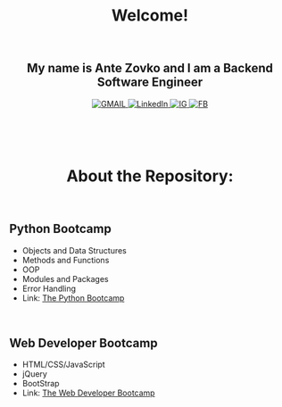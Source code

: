 
<h1 align="center">Welcome!</h1>
<br>

<h2 align="center">My name is Ante Zovko and I am a Backend Software Engineer</h2> 

<p align= "center">
  <a href="https://mail.google.com/mail/u/0/?view=cm&fs=1&to=antezovko.az@gmail.com&tf=1">
      <img alt="GMAIL" src="https://img.shields.io/badge/Email-Contact-darkred?style=for-the-badge&logo=gmail&labelColor=grey&logoColor=white" />
    </a>
 <a href="https://www.linkedin.com/in/antezovko/">
      <img alt="LinkedIn" src="https://img.shields.io/badge/LinkedIn-Connect-Blue?style=for-the-badge&logo=LinkedIn" />
    </a>
   <a href="https://www.instagram.com/zovkoante23/">
      <img alt="IG" src="https://img.shields.io/badge/Instagram-Follow-E1306C?style=for-the-badge&logo=Instagram&logoColor=white" />
    </a>
   <a href="https://www.facebook.com/ZovkoAntee/">
      <img alt="FB" src="https://img.shields.io/badge/Facebook-Add%20Friend-darkblue?style=for-the-badge&logo=Facebook&logoColor=white" />
    </a>

  </p>

<br>
<br>
<br>


<h1 align="center">About the Repository:</h1>

<br>
<h2>Python Bootcamp</h2><ul>
<li>Objects and Data Structures</li>
<li>Methods and Functions</li>
<li>OOP</li>
<li>Modules and Packages</li>
<li>Error Handling</li>
<li>Link: <a href="https://www.udemy.com/course/complete-python-bootcamp/">The Python Bootcamp</a></li>

</ul>

<br>

<h2>Web Developer Bootcamp</h2><ul>
<li>HTML/CSS/JavaScript</li>
<li>jQuery</li>
<li>BootStrap</li>
<li>Link: <a href="https://www.udemy.com/course/the-web-developer-bootcamp/">The Web Developer Bootcamp</a></li>
</ul>



<br>
